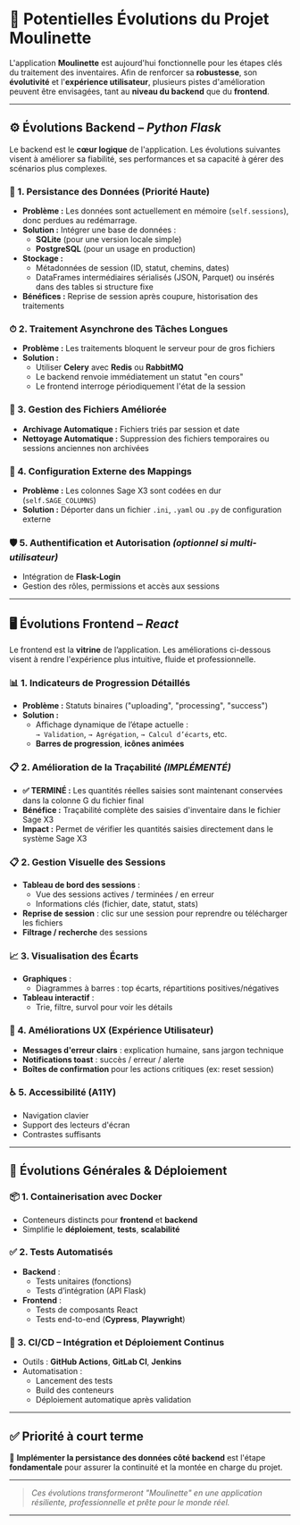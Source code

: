 # 🚀 Potentielles Évolutions du Projet **Moulinette**

L'application **Moulinette** est aujourd'hui fonctionnelle pour les étapes clés du traitement des inventaires. Afin de renforcer sa **robustesse**, son **évolutivité** et l'**expérience utilisateur**, plusieurs pistes d'amélioration peuvent être envisagées, tant au **niveau du backend** que du **frontend**.

---

## ⚙️ Évolutions Backend – *Python Flask*

Le backend est le **cœur logique** de l'application. Les évolutions suivantes visent à améliorer sa fiabilité, ses performances et sa capacité à gérer des scénarios plus complexes.

### 🔐 1. Persistance des Données (**Priorité Haute**)

- **Problème :** Les données sont actuellement en mémoire (`self.sessions`), donc perdues au redémarrage.
- **Solution :** Intégrer une base de données :
  - **SQLite** (pour une version locale simple)
  - **PostgreSQL** (pour un usage en production)
- **Stockage :**
  - Métadonnées de session (ID, statut, chemins, dates)
  - DataFrames intermédiaires sérialisés (JSON, Parquet) ou insérés dans des tables si structure fixe
- **Bénéfices :** Reprise de session après coupure, historisation des traitements

### ⏱ 2. Traitement Asynchrone des Tâches Longues

- **Problème :** Les traitements bloquent le serveur pour de gros fichiers
- **Solution :**
  - Utiliser **Celery** avec **Redis** ou **RabbitMQ**
  - Le backend renvoie immédiatement un statut "en cours"
  - Le frontend interroge périodiquement l'état de la session

### 📁 3. Gestion des Fichiers Améliorée

- **Archivage Automatique :** Fichiers triés par session et date
- **Nettoyage Automatique :** Suppression des fichiers temporaires ou sessions anciennes non archivées

### 🧩 4. Configuration Externe des Mappings

- **Problème :** Les colonnes Sage X3 sont codées en dur (`self.SAGE_COLUMNS`)
- **Solution :** Déporter dans un fichier `.ini`, `.yaml` ou `.py` de configuration externe

### 🛡 5. Authentification et Autorisation *(optionnel si multi-utilisateur)*

- Intégration de **Flask-Login**
- Gestion des rôles, permissions et accès aux sessions

---

## 🖥️ Évolutions Frontend – *React*

Le frontend est la **vitrine** de l’application. Les améliorations ci-dessous visent à rendre l'expérience plus intuitive, fluide et professionnelle.

### 📊 1. Indicateurs de Progression Détaillés

- **Problème :** Statuts binaires ("uploading", "processing", "success")
- **Solution :**
  - Affichage dynamique de l’étape actuelle :  
    `→ Validation`, `→ Agrégation`, `→ Calcul d’écarts`, etc.
  - **Barres de progression**, **icônes animées**

### 📋 2. Amélioration de la Traçabilité *(IMPLÉMENTÉ)*

- **✅ TERMINÉ :** Les quantités réelles saisies sont maintenant conservées dans la colonne G du fichier final
- **Bénéfice :** Traçabilité complète des saisies d'inventaire dans le fichier Sage X3
- **Impact :** Permet de vérifier les quantités saisies directement dans le système Sage X3

### 📋 2. Gestion Visuelle des Sessions

- **Tableau de bord des sessions** :
  - Vue des sessions actives / terminées / en erreur
  - Informations clés (fichier, date, statut, stats)
- **Reprise de session** : clic sur une session pour reprendre ou télécharger les fichiers
- **Filtrage / recherche** des sessions

### 📈 3. Visualisation des Écarts

- **Graphiques** :
  - Diagrammes à barres : top écarts, répartitions positives/négatives
- **Tableau interactif** :
  - Trie, filtre, survol pour voir les détails

### 🧠 4. Améliorations UX (Expérience Utilisateur)

- **Messages d'erreur clairs** : explication humaine, sans jargon technique
- **Notifications toast** : succès / erreur / alerte
- **Boîtes de confirmation** pour les actions critiques (ex: reset session)

### ♿ 5. Accessibilité (A11Y)

- Navigation clavier
- Support des lecteurs d'écran
- Contrastes suffisants

---

## 🧱 Évolutions Générales & Déploiement

### 📦 1. Containerisation avec Docker

- Conteneurs distincts pour **frontend** et **backend**
- Simplifie le **déploiement**, **tests**, **scalabilité**

### ✅ 2. Tests Automatisés

- **Backend** :
  - Tests unitaires (fonctions)
  - Tests d’intégration (API Flask)
- **Frontend** :
  - Tests de composants React
  - Tests end-to-end (**Cypress**, **Playwright**)

### 🔁 3. CI/CD – Intégration et Déploiement Continus

- Outils : **GitHub Actions**, **GitLab CI**, **Jenkins**
- Automatisation :
  - Lancement des tests
  - Build des conteneurs
  - Déploiement automatique après validation

---

## ✅ Priorité à court terme

🎯 **Implémenter la persistance des données côté backend** est l'étape **fondamentale** pour assurer la continuité et la montée en charge du projet.

---

> *Ces évolutions transformeront "Moulinette" en une application résiliente, professionnelle et prête pour le monde réel.*

---
